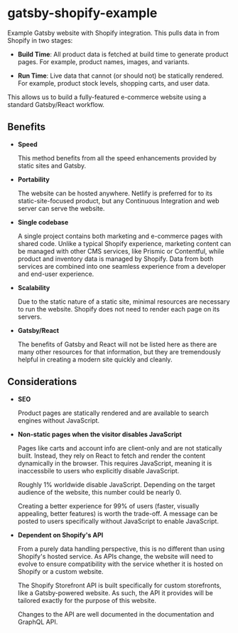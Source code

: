 # gatsby-shopify-example

Example Gatsby website with Shopify integration. This pulls data in from
Shopify in two stages:

- **Build Time**: All product data is fetched at build time to generate product
  pages. For example, product names, images, and variants.

- **Run Time**: Live data that cannot (or should not) be statically rendered.
  For example, product stock levels, shopping carts, and user data.

This allows us to build a fully-featured e-commerce website using a standard
Gatsby/React workflow.

## Benefits

- **Speed**

  This method benefits from all the speed enhancements provided by static sites
  and Gatsby.

- **Portability**

  The website can be hosted anywhere. Netlify is preferred for to its
  static-site-focused product, but any Continuous Integration and web server
  can serve the website.

- **Single codebase**

  A single project contains both marketing and e-commerce pages with shared
  code. Unlike a typical Shopify experience, marketing content can be managed
  with other CMS services, like Prismic or Contentful, while product and
  inventory data is managed by Shopify. Data from both services are combined
  into one seamless experience from a developer and end-user experience.

- **Scalability**

  Due to the static nature of a static site, minimal resources are necessary to
  run the website. Shopify does not need to render each page on its servers.

- **Gatsby/React**

  The benefits of Gatsby and React will not be listed here as there are many
  other resources for that information, but they are tremendously helpful in
  creating a modern site quickly and cleanly.

## Considerations

- **SEO**

  Product pages are statically rendered and are available to search engines
  without JavaScript.

- **Non-static pages when the visitor disables JavaScript**

  Pages like carts and account info are client-only and are not statically
  built. Instead, they rely on React to fetch and render the content
  dynamically in the browser. This requires JavaScript, meaning it is
  inaccessbile to users who explicitly disable JavaScript.

  Roughly 1% worldwide disable JavaScript. Depending on the target audience of
  the website, this number could be nearly 0.

  Creating a better experience for 99% of users (faster, visually appealing,
  better features) is worth the trade-off. A message can be posted to users
  specifically without JavaScript to enable JavaScript.

- **Dependent on Shopify's API**

  From a purely data handling perspective, this is no different than using
  Shopify's hosted service. As APIs change, the website will need to evolve to
  ensure compatibility with the service whether it is hosted on Shopify or a
  custom website.

  The Shopify Storefront API is built specifically for custom storefronts, like
  a Gatsby-powered website. As such, the API it provides will be tailored
  exactly for the purpose of this website.

  Changes to the API are well documented in the documentation and GraphQL API.
